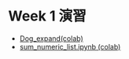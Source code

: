   # Week 1 演習

  - [Dog_expand(colab)](https://colab.research.google.com/drive/1yYKwM7RqU4-RXORjjtooFpRn-3E4hst-?usp=sharing)
  - [sum_numeric_list.ipynb (colab)](https://colab.research.google.com/drive/1qfxdRDXrKjxg-sz3Ip6V75KE5CmvXjK3?usp=sharing)
